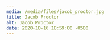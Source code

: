 ```yaml
---
media: /media/files/jacob_proctor.jpg
title: Jacob Proctor
alt: Jacob Proctor
date: 2020-10-16 18:59:00 -0500
---
```

